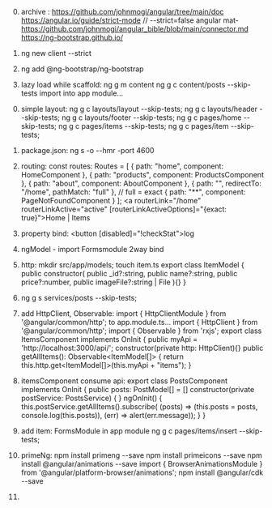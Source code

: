 0. archive :
https://github.com/johnmogi/angular/tree/main/doc
https://angular.io/guide/strict-mode
// --strict=false
angular mat- https://github.com/johnmogi/angular_bible/blob/main/connector.md
https://ng-bootstrap.github.io/


0. ng new client --strict

0. ng add @ng-bootstrap/ng-bootstrap

0. lazy load while scaffold:
ng g m content
ng g c content/posts --skip-tests
import into app module...
  <!-- imports: [RouterModule.forRoot(routes, { onSameUrlNavigation: 'reload' })],
{is this recommended?} -->

0. simple layout:
ng g c layouts/layout --skip-tests;
ng g c layouts/header --skip-tests;
ng g c layouts/footer --skip-tests;
ng g c pages/home --skip-tests;
ng g c pages/items --skip-tests;
ng g c pages/item --skip-tests;


0. package.json: ng s -o --hmr -port 4600
0. routing:
const routes: Routes = [ { path: "home", component: HomeComponent }, { path: "products", component: ProductsComponent }, { path: "about", component: AboutComponent }, { path: "", redirectTo: "/home", pathMatch: "full" }, // full = exact { path: "**", component: PageNotFoundComponent } ];
<router-outlet></router-outlet>
<a routerLink="/home" routerLinkActive="active"
[routerLinkActiveOptions]="{exact: true}">Home</a>
|
<a routerLink="/items" >Items</a>


0. property bind:
<button [disabled]="!checkStat">log</button>

0. ngModel - import Formsmodule 2way bind

0. http:
mkdir src/app/models;
touch item.ts
export class ItemModel { 
    public constructor( 
        public _id?:string,
        public name?:string,
        public price?:number,
        public imageFile?:string | File ){} }

0. ng g s services/posts --skip-tests;

0. add  HttpClient, Observable:
import { HttpClientModule } from '@angular/common/http';
to app.module.ts...
import { HttpClient } from '@angular/common/http'; 
import { Observable } from 'rxjs'; 
export class ItemsComponent implements OnInit {
  public myApi = 'http://localhost:3000/api/'; 
  constructor(private http: HttpClient){}
  public getAllItems(): Observable<ItemModel[]> { 
    return this.http.get<ItemModel[]>(this.myApi + "items"); }

0. itemsComponent consume api:
export class PostsComponent implements OnInit {
  public posts: PostModel[] = []
  constructor(private postService: PostsService) { }
  ngOnInit() {
    this.postService.getAllItems().subscribe(
      (posts) => (this.posts = posts,
        console.log(this.posts)),
      (err) => alert(err.message));
  }
}



0. add item:
FormsModule in app module
ng g c pages/items/insert --skip-tests;


0. primeNg:
npm install primeng --save
npm install primeicons --save
npm install @angular/animations --save
import { BrowserAnimationsModule } from '@angular/platform-browser/animations';
npm install @angular/cdk --save

0. 




